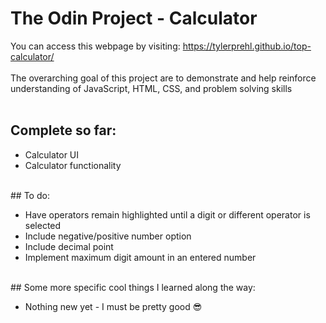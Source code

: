 #  The Odin Project - Calculator
You can access this webpage by visiting: https://tylerprehl.github.io/top-calculator/
<br><br>
The overarching goal of this project are to demonstrate and help reinforce understanding of JavaScript, HTML, CSS, and problem solving skills
<br><br>
## Complete so far:
<ul>
<li>Calculator UI
<li>Calculator functionality
</ul>
<br>
## To do:
<ul>
<li>Have operators remain highlighted until a digit or different operator is selected</li>
<li>Include negative/positive number option</li>
<li>Include decimal point</li>
<li>Implement maximum digit amount in an entered number</li>
</ul>
<br>
## Some more specific cool things I learned along the way:
<ul>
<li>Nothing new yet - I must be pretty good &#x1F60E;</li>
</ul>
